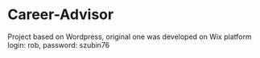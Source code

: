 # Career-Advisor
Project based on Wordpress, original one was developed on Wix platform
login: rob, password: szubin76
